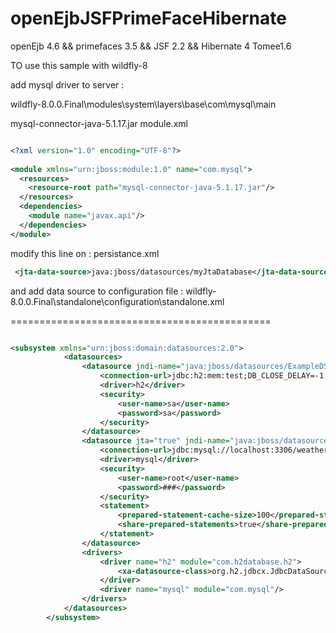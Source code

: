 openEjbJSFPrimeFaceHibernate
============================

openEjb 4.6  &amp;&amp; primefaces 3.5 &amp;&amp; JSF 2.2  &amp;&amp; Hibernate 4 Tomee1.6


TO use this sample with wildfly-8

add mysql driver to server :

wildfly-8.0.0.Final\modules\system\layers\base\com\mysql\main


mysql-connector-java-5.1.17.jar
module.xml 


```xml

<?xml version="1.0" encoding="UTF-8"?>
 
<module xmlns="urn:jboss:module:1.0" name="com.mysql">
  <resources>
    <resource-root path="mysql-connector-java-5.1.17.jar"/>
  </resources>
  <dependencies>
    <module name="javax.api"/>
  </dependencies>
</module>

```


modify this line on : persistance.xml

```xml
 <jta-data-source>java:jboss/datasources/myJtaDatabase</jta-data-source>
```

and add data source to configuration file :
wildfly-8.0.0.Final\standalone\configuration\standalone.xml

=============================================
```xml

<subsystem xmlns="urn:jboss:domain:datasources:2.0">
            <datasources>
                <datasource jndi-name="java:jboss/datasources/ExampleDS" pool-name="ExampleDS" enabled="true" use-java-context="true">
                    <connection-url>jdbc:h2:mem:test;DB_CLOSE_DELAY=-1;DB_CLOSE_ON_EXIT=FALSE</connection-url>
                    <driver>h2</driver>
                    <security>
                        <user-name>sa</user-name>
                        <password>sa</password>
                    </security>
                </datasource>
                <datasource jta="true" jndi-name="java:jboss/datasources/myJtaDatabase" pool-name="myJtaDatabase_pool" enabled="true" use-java-context="true" use-ccm="true">
                    <connection-url>jdbc:mysql://localhost:3306/weatherinfo?autoReconnect=true</connection-url>
                    <driver>mysql</driver>
                    <security>
                        <user-name>root</user-name>
                        <password>###</password>
                    </security>
                    <statement>
                        <prepared-statement-cache-size>100</prepared-statement-cache-size>
                        <share-prepared-statements>true</share-prepared-statements>
                    </statement>
                </datasource>
                <drivers>
                    <driver name="h2" module="com.h2database.h2">
                        <xa-datasource-class>org.h2.jdbcx.JdbcDataSource</xa-datasource-class>
                    </driver>
                    <driver name="mysql" module="com.mysql"/>
                </drivers>
            </datasources>
        </subsystem>
        
```

